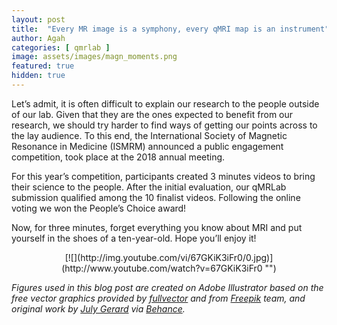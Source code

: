 ```yaml
---
layout: post
title:  "Every MR image is a symphony, every qMRI map is an instrument"
author: Agah
categories: [ qmrlab ]
image: assets/images/magn_moments.png
featured: true
hidden: true
---
```


Let’s admit, it is often difficult to explain our research to the people outside of our lab. Given that they are the ones expected to benefit from our research, we should try harder to find ways of getting our points across to the lay audience. To this end, the International Society of Magnetic Resonance in Medicine (ISMRM) announced a public engagement competition, took place at the 2018 annual meeting.

For this year’s competition, participants created 3 minutes videos to bring their science to the people. After the initial evaluation, our qMRLab submission qualified among the 10 finalist videos. Following the online voting we won the People’s Choice award!

Now, for three minutes, forget everything you know about MRI and put yourself in the shoes of a ten-year-old. Hope you’ll enjoy it!

<center>[![](http://img.youtube.com/vi/67GKiK3iFr0/0.jpg)](http://www.youtube.com/watch?v=67GKiK3iFr0 "")</center>



_Figures used in this blog post are created on Adobe Illustrator based on the free vector graphics provided by [fullvector](https://www.freepik.com/fullvector) and from [Freepik](https://www.freepik.com) team, and original work by [July Gerard](https://www.behance.net/gerardjuly) via [Behance](https://www.behance.net)._
